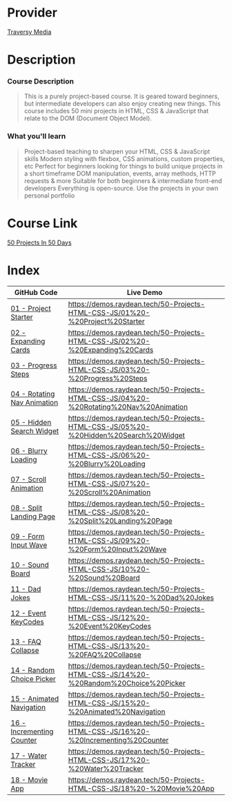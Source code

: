# Provider

[Traversy Media](https://www.traversymedia.com/)

# Description

### Course Description

>This is a purely project-based course. It is geared toward beginners, but intermediate developers can also enjoy creating new things. This course includes 50 mini projects in HTML, CSS & JavaScript that relate to the DOM (Document Object Model).

### What you'll learn

> Project-based teaching to sharpen your HTML, CSS & JavaScript skills
Modern styling with flexbox, CSS animations, custom properties, etc
Perfect for beginners looking for things to build unique projects in a short timeframe
DOM manipulation, events, array methods, HTTP requests & more
Suitable for both beginners & intermediate front-end developers
Everything is open-source. Use the projects in your own personal portfolio

# Course Link

[50 Projects In 50 Days](https://www.traversymedia.com/50-Projects-In-50-Days)

# Index
GitHub Code | Live Demo |
| --- | --- |
[01 - Project Starter](01%20-%20Project%20Starter/) | https://demos.raydean.tech/50-Projects-HTML-CSS-JS/01%20-%20Project%20Starter |
[02 - Expanding Cards](02%20-%20Expanding%20Cards/) | https://demos.raydean.tech/50-Projects-HTML-CSS-JS/02%20-%20Expanding%20Cards |
[03 - Progress Steps](03%20-%20Progress%20Steps/) | https://demos.raydean.tech/50-Projects-HTML-CSS-JS/03%20-%20Progress%20Steps |
[04 - Rotating Nav Animation](04%20-%20Rotating%20Nav%20Animation/) | https://demos.raydean.tech/50-Projects-HTML-CSS-JS/04%20-%20Rotating%20Nav%20Animation |
[05 - Hidden Search Widget](05%20-%20Hidden%20Search%20Widget/) | https://demos.raydean.tech/50-Projects-HTML-CSS-JS/05%20-%20Hidden%20Search%20Widget |
[06 - Blurry Loading](06%20-%20Blurry%20Loading/) | https://demos.raydean.tech/50-Projects-HTML-CSS-JS/06%20-%20Blurry%20Loading |
[07 - Scroll Animation](07%20-%20Scroll%20Animation/) | https://demos.raydean.tech/50-Projects-HTML-CSS-JS/07%20-%20Scroll%20Animation |
[08 - Split Landing Page](08%20-%20Split%20Landing%20Page/) | https://demos.raydean.tech/50-Projects-HTML-CSS-JS/08%20-%20Split%20Landing%20Page |
[09 - Form Input Wave](09%20-%20Form%20Input%20Wave/) | https://demos.raydean.tech/50-Projects-HTML-CSS-JS/09%20-%20Form%20Input%20Wave |
[10 - Sound Board](10%20-%20Sound%20Board/) | https://demos.raydean.tech/50-Projects-HTML-CSS-JS/10%20-%20Sound%20Board |
[11 - Dad Jokes](11%20-%20Dad%20Jokes/) | https://demos.raydean.tech/50-Projects-HTML-CSS-JS/11%20-%20Dad%20Jokes |
[12 - Event KeyCodes](12%20-%20Event%20KeyCodes/) | https://demos.raydean.tech/50-Projects-HTML-CSS-JS/12%20-%20Event%20KeyCodes |
[13 - FAQ Collapse](13%20-%20FAQ%20Collapse/) | https://demos.raydean.tech/50-Projects-HTML-CSS-JS/13%20-%20FAQ%20Collapse |
[14 - Random Choice Picker](14%20-%20Random%20Choice%20Picker/) | https://demos.raydean.tech/50-Projects-HTML-CSS-JS/14%20-%20Random%20Choice%20Picker |
[15 - Animated Navigation](15%20-%20Animated%20Navigation/) | https://demos.raydean.tech/50-Projects-HTML-CSS-JS/15%20-%20Animated%20Navigation |
[16 - Incrementing Counter](16%20-%20Incrementing%20Counter/) | https://demos.raydean.tech/50-Projects-HTML-CSS-JS/16%20-%20Incrementing%20Counter |
[17 - Water Tracker](17%20-%20Water%20Tracker/) | https://demos.raydean.tech/50-Projects-HTML-CSS-JS/17%20-%20Water%20Tracker |
[18 - Movie App](18%20-%20Movie%20App/) | https://demos.raydean.tech/50-Projects-HTML-CSS-JS/18%20-%20Movie%20App |

